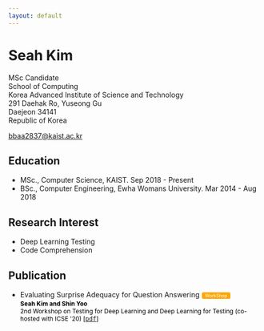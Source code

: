 ```yaml
---
layout: default
---
```

<style type="text/css">
  @import url(https://fonts.googleapis.com/css?family=Inconsolata);
  .wrapper {
    color: #24292e;
  }
  .conf li {
    margin-bottom: 12px;
  }
  .tag {
    display: inline-block;
    margin: 0 5px;
    padding: 1px 6px;
    border-radius: 3px;
    font-size: 9px;
    color: white;
  }  
  .full {
    background-color: #0366d6;
  }

  .industry {
    background-color: #FF5733;
  }

  .short {
    background-color: #fda600;
  }

  .workshop {
    background-color: #fda600;
  }

  .poster {
    background-color: #fda600;
  }

  .paper-title {
    font-size: 14px;
  }
  .author {
    font-size: 12px;
    /* color: #586069; */
    color: black;
    margin-bottom: 10px;
  }
  .inconsolata {
    font-family: Inconsolata, monospace;
  }
  .page-content a {
    -webkit-transition: text-shadow 0.2s ease-in-out;
    -moz-transition: text-shadow 0.2s ease-in-out;
    -ms-transition: text-shadow 0.2s ease-in-out;
    -o-transition: text-shadow 0.2s ease-in-out;
    transition: text-shadow 0.2s ease-in-out;
    transition-duration: 0.1s;
    color: #0366d6;
    text-decoration: none;
  }
  .page-content a:hover {
    color: #0366d6;
    text-shadow: 3px 4px 0px #ffd700;
    text-decoration: none;
  }
  .empty {
    margin-top: 11px;
  }
</style>

# Seah Kim

MSc Candidate<br/>
School of Computing<br/>
Korea Advanced Institute of Science and Technology<br/>
291 Daehak Ro, Yuseong Gu<br/>
Daejeon 34141<br/>
Republic of Korea<br/>

[bbaa2837@kaist.ac.kr](mailto:bbaa2837@kaist.ac.kr)

## Education

- MSc., Computer Science, KAIST. Sep 2018 - Present
- BSc., Computer Engineering, Ewha Womans University. Mar 2014 - Aug 2018

## Research Interest

- Deep Learning Testing
- Code Comprehension

## Publication
<ul>
<li>
<span class="paper-title">Evaluating Surprise Adequacy for Question Answering</span><span class="tag workshop">WorkShop</span><br/>
<span class="author">
<b>Seah Kim and Shin Yoo</b><br/>
2nd Workshop on Testing for Deep Learning and Deep Learning for Testing (co-hosted with ICSE '20)
[<a class="inconsolata" target="_blank" href="/publications/pdfs/Kim2020aa.pdf">pdf</a>] </span>
</li>
</ul>